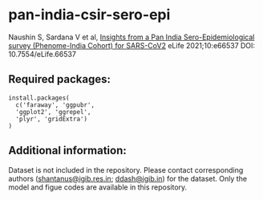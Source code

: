 # pan-india-csir-sero-epi
Naushin S, Sardana V et al, [Insights from a Pan India Sero-Epidemiological survey (Phenome-India Cohort) for SARS-CoV2](https://elifesciences.org/articles/66537) eLife 2021;10:e66537 DOI: 10.7554/eLife.66537
## Required packages:
```{R}
install.packages(
  c('faraway', 'ggpubr', 
  'ggplot2', 'ggrepel',
  'plyr', 'gridExtra')
)
```

## Additional information:
Dataset is not included in the repository. Please contact corresponding authors (shantanus@igib.res.in; ddash@igib.in) for the dataset. Only the model and figue codes are available in this repository.

##  
